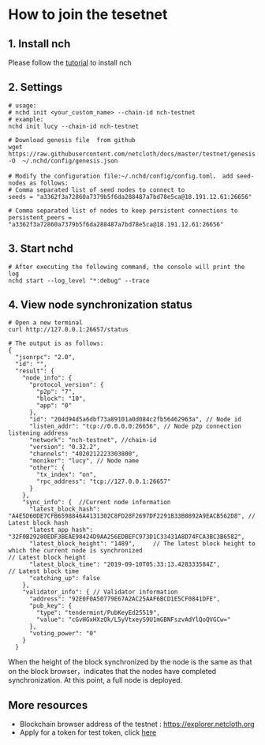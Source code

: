 # How to join the tesetnet
## 1. Install nch
 
Please follow the [tutorial](../software/how-to-install.md) to install nch

## 2. Settings

```shell
# usage: 
# nchd init <your_custom_name> --chain-id nch-testnet
# example:
nchd init lucy --chain-id nch-testnet

# Download genesis file  from github
wget https://raw.githubusercontent.com/netcloth/docs/master/testnet/genesis.json -O  ~/.nchd/config/genesis.json

# Modify the configuration file:~/.nchd/config/config.toml， add seed-nodes as follows:
# Comma separated list of seed nodes to connect to
seeds = "a3362f3a72860a7379b5f6da288487a7bd78e5ca@18.191.12.61:26656"

# Comma separated list of nodes to keep persistent connections to
persistent_peers = "a3362f3a72860a7379b5f6da288487a7bd78e5ca@18.191.12.61:26656"
```

## 3. Start nchd

```shell
# After executing the following command, the console will print the log
nchd start --log_level "*:debug" --trace
```

## 4. View node synchronization status

```shell
# Open a new terminal
curl http://127.0.0.1:26657/status

# The output is as follows:
{
  "jsonrpc": "2.0",
  "id": "",
  "result": {
    "node_info": {
      "protocol_version": {
        "p2p": "7",
        "block": "10",
        "app": "0"
      },
      "id": "204d94d5a6dbf73a89101a0d084c2fb56462963a", // Node id
      "listen_addr": "tcp://0.0.0.0:26656", // Node p2p connection listening address
      "network": "nch-testnet", //chain-id
      "version": "0.32.2",
      "channels": "4020212223303800",
      "moniker": "lucy", // Node name
      "other": {
        "tx_index": "on",
        "rpc_address": "tcp://127.0.0.1:26657"
      }
    },
    "sync_info": {  //Current node information
      "latest_block_hash": "A4E5D60DE7CFB6598846A4131302C8FD28F2697DF2291B33B0892A9EACB562D8", // Latest block hash
      "latest_app_hash": "32F0B29280EDF3BEAE98424D9AA256EDBEFC973D1C33431A8D74FCA3BC3B6582",
      "latest_block_height": "1489",     // The latest block height to which the current node is synchronized                                                      // Latest block height
      "latest_block_time": "2019-09-10T05:33:13.428333584Z",                                  // Latest block time
      "catching_up": false
    },
    "validator_info": { // Validator information
      "address": "92E0F0A50779E67A2AC25AAF6BCD1E5CF0841DFE",
      "pub_key": {
        "type": "tendermint/PubKeyEd25519",
        "value": "cGvHGxHXzOk/L5yVtxeyS9U1mGBNFszvAdYlQoQVGCw="
      },
      "voting_power": "0"
    }
  }
```

When the height of the block synchronized by the node is the same as that on the block browser，indicates that the nodes have completed synchronization. At this point, a full node is deployed.

## More resources

* Blockchain browser address of the testnet : <https://explorer.netcloth.org>
* Apply for a token for test token, click [here](./testcoin.md)
